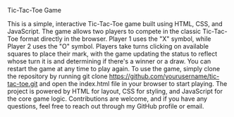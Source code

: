 Tic-Tac-Toe Game

This is a simple, interactive Tic-Tac-Toe game built using HTML, CSS, and JavaScript. The game allows two players to compete in the classic Tic-Tac-Toe format directly in the browser. Player 1 uses the "X" symbol, while Player 2 uses the "O" symbol. Players take turns clicking on available squares to place their mark, with the game updating the status to reflect whose turn it is and determining if there's a winner or a draw. You can restart the game at any time to play again. To use the game, simply clone the repository by running git clone https://github.com/yourusername/tic-tac-toe.git and open the index.html file in your browser to start playing. The project is powered by HTML for layout, CSS for styling, and JavaScript for the core game logic. Contributions are welcome, and if you have any questions, feel free to reach out through my GitHub profile or email.
